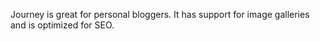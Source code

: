 
Journey is great for personal bloggers. It has support for image galleries and is optimized for SEO.
